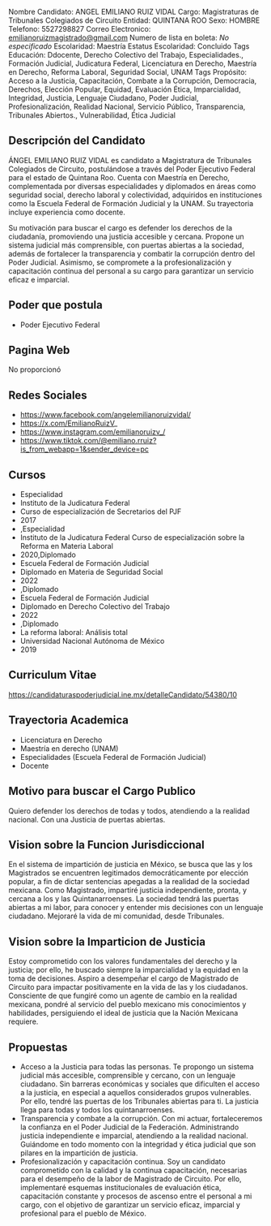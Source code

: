 Nombre Candidato: ANGEL EMILIANO RUIZ VIDAL
Cargo: Magistraturas de Tribunales Colegiados de Circuito
Entidad: QUINTANA ROO
Sexo: HOMBRE
Telefono: 5527298827
Correo Electronico: emilianoruizmagistrado@gmail.com
Numero de lista en boleta: *No especificado*
Escolaridad: Maestría
Estatus Escolaridad: Concluido
Tags Educación: Ddocente, Derecho Colectivo del Trabajo, Especialidades., Formación Judicial, Judicatura Federal, Licenciatura en Derecho, Maestría en Derecho, Reforma Laboral, Seguridad Social, UNAM
Tags Propósito: Acceso a la Justicia, Capacitación, Combate a la Corrupción, Democracia, Derechos, Elección Popular, Equidad, Evaluación Ética, Imparcialidad, Integridad, Justicia, Lenguaje Ciudadano, Poder Judicial, Profesionalización, Realidad Nacional, Servicio Público, Transparencia, Tribunales Abiertos., Vulnerabilidad, Ética Judicial


## Descripción del Candidato 

ÁNGEL EMILIANO RUIZ VIDAL es candidato a Magistratura de Tribunales Colegiados de Circuito, postulándose a través del Poder Ejecutivo Federal para el estado de Quintana Roo. Cuenta con Maestría en Derecho, complementada por diversas especialidades y diplomados en áreas como seguridad social, derecho laboral y colectividad, adquiridos en instituciones como la Escuela Federal de Formación Judicial y la UNAM. Su trayectoria incluye experiencia como docente.

Su motivación para buscar el cargo es defender los derechos de la ciudadanía, promoviendo una justicia accesible y cercana. Propone un sistema judicial más comprensible, con puertas abiertas a la sociedad, además de fortalecer la transparencia y combatir la corrupción dentro del Poder Judicial. Asimismo, se compromete a la profesionalización y capacitación continua del personal a su cargo para garantizar un servicio eficaz e imparcial.


## Poder que postula

- Poder Ejecutivo Federal


## Pagina Web

No proporcionó


## Redes Sociales

- https://www.facebook.com/angelemilianoruizvidal/
- https://x.com/EmilianoRuizV_
- https://www.instagram.com/emilianoruizv_/
- https://www.tiktok.com/@emiliano.rruiz?is_from_webapp=1&sender_device=pc


## Cursos

- Especialidad
- Instituto de la Judicatura Federal
- Curso de especialización de Secretarios del PJF
- 2017
- ,Especialidad
- Instituto de la Judicatura Federal   Curso de especialización sobre la Reforma en Materia Laboral
- 2020,Diplomado
- Escuela Federal de Formación Judicial
- Diplomado en Materia de Seguridad Social
- 2022
- ,Diplomado
- Escuela Federal de Formación Judicial
- Diplomado en Derecho Colectivo del Trabajo
- 2022
- ,Diplomado
- La reforma laboral: Análisis total
- Universidad Nacional Autónoma de México
- 2019


## Curriculum Vitae

https://candidaturaspoderjudicial.ine.mx/detalleCandidato/54380/10


## Trayectoria Academica

- Licenciatura en Derecho
- Maestría en derecho (UNAM)
- Especialidades (Escuela Federal de Formación Judicial)
- Docente


## Motivo para buscar el Cargo Publico

Quiero defender los derechos de todas y todos, atendiendo a la realidad nacional. Con una Justicia de puertas abiertas.


## Vision sobre la Funcion Jurisdiccional

En el sistema de impartición de justicia en México, se busca que las y los Magistrados se encuentren legitimados democráticamente por elección popular, a fin de dictar sentencias apegadas a la realidad de la sociedad mexicana. Como Magistrado, impartiré justicia independiente, pronta, y cercana a los y las Quintanarroenses. La sociedad tendrá las puertas abiertas a mi labor, para conocer y entender mis decisiones con un lenguaje ciudadano. Mejoraré la vida de mi comunidad, desde Tribunales.


## Vision sobre la Imparticion de Justicia

Estoy comprometido con los valores fundamentales del derecho y la justicia; por ello, he buscado siempre la imparcialidad y la equidad en la toma de decisiones. Aspiro a desempeñar el cargo de Magistrado de Circuito para impactar positivamente en la vida de las y los ciudadanos. Consciente de que fungiré como un agente de cambio en la realidad mexicana, pondré al servicio del pueblo mexicano mis conocimientos y habilidades, persiguiendo el ideal de justicia que la Nación Mexicana requiere.


## Propuestas

- Acceso a la Justicia para todas las personas. Te propongo un sistema judicial más accesible, comprensible y cercano, con un lenguaje ciudadano. Sin barreras económicas y sociales que dificulten el acceso a la justicia, en especial a aquellos considerados grupos vulnerables. Por ello, tendré las puertas de los Tribunales abiertas para ti. La justicia llega para todas y todos los quintanarroenses.
- Transparencia y combate a la corrupción. Con mi actuar, fortaleceremos la confianza en el Poder Judicial de la Federación. Administrando justicia independiente e imparcial, atendiendo a la realidad nacional. Guiándome en todo momento con la integridad y ética judicial que son pilares en la impartición de justicia.
- Profesionalización y capacitación continua. Soy un candidato comprometido con la calidad y la continua capacitación, necesarias para el desempeño de la labor de Magistrado de Circuito. Por ello, implementaré esquemas institucionales de evaluación ética, capacitación constante y procesos de ascenso entre el personal a mi cargo, con el objetivo de garantizar un servicio eficaz, imparcial y profesional para el pueblo de México.

